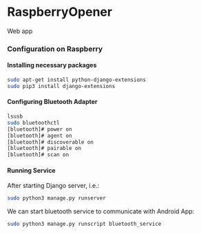 # RaspberryOpener
Web app

### Configuration on Raspberry

#### Installing necessary packages

```bash
sudo apt-get install python-django-extensions
sudo pip3 install django-extensions
```

#### Configuring Bluetooth Adapter

```bash
lsusb
sudo bluetoothctl
[bluetooth]# power on
[bluetooth]# agent on
[bluetooth]# discoverable on
[bluetooth]# pairable on
[bluetooth]# scan on
```

#### Running Service

After starting Django server, i.e.:

```bash
sudo python3 manage.py runserver
```

We can start bluetooth service to communicate with Android App:

```bash
sudo python3 manage.py runscript bluetooth_service
```
